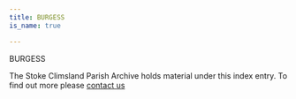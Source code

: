 ```yaml
---
title: BURGESS
is_name: true

---
```


BURGESS


The Stoke Climsland Parish Archive holds material under this index entry. To find out more please [contact us](/contact/)

